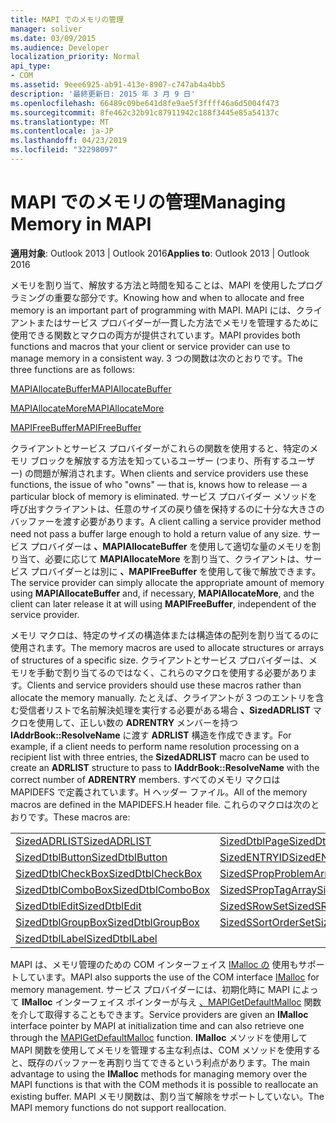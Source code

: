 ```yaml
---
title: MAPI でのメモリの管理
manager: soliver
ms.date: 03/09/2015
ms.audience: Developer
localization_priority: Normal
api_type:
- COM
ms.assetid: 9eee6925-ab91-413e-8907-c747ab4a4bb5
description: '最終更新日: 2015 年 3 月 9 日'
ms.openlocfilehash: 66489c09be641d8fe9ae5f3ffff46a6d5004f473
ms.sourcegitcommit: 8fe462c32b91c87911942c188f3445e85a54137c
ms.translationtype: MT
ms.contentlocale: ja-JP
ms.lasthandoff: 04/23/2019
ms.locfileid: "32298097"
---
```

# <a name="managing-memory-in-mapi"></a><span data-ttu-id="b8e9a-103">MAPI でのメモリの管理</span><span class="sxs-lookup"><span data-stu-id="b8e9a-103">Managing Memory in MAPI</span></span>

  
  
<span data-ttu-id="b8e9a-104">**適用対象**: Outlook 2013 | Outlook 2016</span><span class="sxs-lookup"><span data-stu-id="b8e9a-104">**Applies to**: Outlook 2013 | Outlook 2016</span></span> 
  
<span data-ttu-id="b8e9a-105">メモリを割り当て、解放する方法と時間を知ることは、MAPI を使用したプログラミングの重要な部分です。</span><span class="sxs-lookup"><span data-stu-id="b8e9a-105">Knowing how and when to allocate and free memory is an important part of programming with MAPI.</span></span> <span data-ttu-id="b8e9a-106">MAPI には、クライアントまたはサービス プロバイダーが一貫した方法でメモリを管理するために使用できる関数とマクロの両方が提供されています。</span><span class="sxs-lookup"><span data-stu-id="b8e9a-106">MAPI provides both functions and macros that your client or service provider can use to manage memory in a consistent way.</span></span> <span data-ttu-id="b8e9a-107">3 つの関数は次のとおりです。</span><span class="sxs-lookup"><span data-stu-id="b8e9a-107">The three functions are as follows:</span></span>
  
[<span data-ttu-id="b8e9a-108">MAPIAllocateBuffer</span><span class="sxs-lookup"><span data-stu-id="b8e9a-108">MAPIAllocateBuffer</span></span>](mapiallocatebuffer.md)
  
[<span data-ttu-id="b8e9a-109">MAPIAllocateMore</span><span class="sxs-lookup"><span data-stu-id="b8e9a-109">MAPIAllocateMore</span></span>](mapiallocatemore.md)
  
[<span data-ttu-id="b8e9a-110">MAPIFreeBuffer</span><span class="sxs-lookup"><span data-stu-id="b8e9a-110">MAPIFreeBuffer</span></span>](mapifreebuffer.md)
  
<span data-ttu-id="b8e9a-111">クライアントとサービス プロバイダーがこれらの関数を使用すると、特定のメモリ ブロックを解放する方法を知っているユーザー (つまり、所有するユーザー) の問題が解消されます。</span><span class="sxs-lookup"><span data-stu-id="b8e9a-111">When clients and service providers use these functions, the issue of who "owns" — that is, knows how to release — a particular block of memory is eliminated.</span></span> <span data-ttu-id="b8e9a-112">サービス プロバイダー メソッドを呼び出すクライアントは、任意のサイズの戻り値を保持するのに十分な大きさのバッファーを渡す必要があります。</span><span class="sxs-lookup"><span data-stu-id="b8e9a-112">A client calling a service provider method need not pass a buffer large enough to hold a return value of any size.</span></span> <span data-ttu-id="b8e9a-113">サービス プロバイダーは **、MAPIAllocateBuffer** を使用して適切な量のメモリを割り当て、必要に応じて **MAPIAllocateMore** を割り当て、クライアントは、サービス プロバイダーとは別に **、MAPIFreeBuffer** を使用して後で解放できます。</span><span class="sxs-lookup"><span data-stu-id="b8e9a-113">The service provider can simply allocate the appropriate amount of memory using **MAPIAllocateBuffer** and, if necessary, **MAPIAllocateMore**, and the client can later release it at will using **MAPIFreeBuffer**, independent of the service provider.</span></span> 
  
<span data-ttu-id="b8e9a-114">メモリ マクロは、特定のサイズの構造体または構造体の配列を割り当てるのに使用されます。</span><span class="sxs-lookup"><span data-stu-id="b8e9a-114">The memory macros are used to allocate structures or arrays of structures of a specific size.</span></span> <span data-ttu-id="b8e9a-115">クライアントとサービス プロバイダーは、メモリを手動で割り当てるのではなく、これらのマクロを使用する必要があります。</span><span class="sxs-lookup"><span data-stu-id="b8e9a-115">Clients and service providers should use these macros rather than allocate the memory manually.</span></span> <span data-ttu-id="b8e9a-116">たとえば、クライアントが 3 つのエントリを含む受信者リストで名前解決処理を実行する必要がある場合 **、SizedADRLIST** マクロを使用して、正しい数の **ADRENTRY** メンバーを持つ **IAddrBook::ResolveName** に渡す **ADRLIST** 構造を作成できます。</span><span class="sxs-lookup"><span data-stu-id="b8e9a-116">For example, if a client needs to perform name resolution processing on a recipient list with three entries, the **SizedADRLIST** macro can be used to create an **ADRLIST** structure to pass to **IAddrBook::ResolveName** with the correct number of **ADRENTRY** members.</span></span> <span data-ttu-id="b8e9a-117">すべてのメモリ マクロは MAPIDEFS で定義されています。H ヘッダー ファイル。</span><span class="sxs-lookup"><span data-stu-id="b8e9a-117">All of the memory macros are defined in the MAPIDEFS.H header file.</span></span> <span data-ttu-id="b8e9a-118">これらのマクロは次のとおりです。</span><span class="sxs-lookup"><span data-stu-id="b8e9a-118">These macros are:</span></span> 
  
|||
|:-----|:-----|
|[<span data-ttu-id="b8e9a-119">SizedADRLIST</span><span class="sxs-lookup"><span data-stu-id="b8e9a-119">SizedADRLIST</span></span>](sizedadrlist.md) <br/> |[<span data-ttu-id="b8e9a-120">SizedDtblPage</span><span class="sxs-lookup"><span data-stu-id="b8e9a-120">SizedDtblPage</span></span>](sizeddtblpage.md) <br/> |
|[<span data-ttu-id="b8e9a-121">SizedDtblButton</span><span class="sxs-lookup"><span data-stu-id="b8e9a-121">SizedDtblButton</span></span>](sizeddtblbutton.md) <br/> |[<span data-ttu-id="b8e9a-122">SizedENTRYID</span><span class="sxs-lookup"><span data-stu-id="b8e9a-122">SizedENTRYID</span></span>](sizedentryid.md) <br/> |
|[<span data-ttu-id="b8e9a-123">SizedDtblCheckBox</span><span class="sxs-lookup"><span data-stu-id="b8e9a-123">SizedDtblCheckBox</span></span>](sizeddtblcheckbox.md) <br/> |[<span data-ttu-id="b8e9a-124">SizedSPropProblemArray</span><span class="sxs-lookup"><span data-stu-id="b8e9a-124">SizedSPropProblemArray</span></span>](sizedspropproblemarray.md) <br/> |
|[<span data-ttu-id="b8e9a-125">SizedDtblComboBox</span><span class="sxs-lookup"><span data-stu-id="b8e9a-125">SizedDtblComboBox</span></span>](sizeddtblcombobox.md) <br/> |[<span data-ttu-id="b8e9a-126">SizedSPropTagArray</span><span class="sxs-lookup"><span data-stu-id="b8e9a-126">SizedSPropTagArray</span></span>](sizedsproptagarray.md) <br/> |
|[<span data-ttu-id="b8e9a-127">SizedDtblEdit</span><span class="sxs-lookup"><span data-stu-id="b8e9a-127">SizedDtblEdit</span></span>](sizeddtbledit.md) <br/> |[<span data-ttu-id="b8e9a-128">SizedSRowSet</span><span class="sxs-lookup"><span data-stu-id="b8e9a-128">SizedSRowSet</span></span>](sizedsrowset.md) <br/> |
|[<span data-ttu-id="b8e9a-129">SizedDtblGroupBox</span><span class="sxs-lookup"><span data-stu-id="b8e9a-129">SizedDtblGroupBox</span></span>](sizeddtblgroupbox.md) <br/> |[<span data-ttu-id="b8e9a-130">SizedSSortOrderSet</span><span class="sxs-lookup"><span data-stu-id="b8e9a-130">SizedSSortOrderSet</span></span>](sizedssortorderset.md) <br/> |
|[<span data-ttu-id="b8e9a-131">SizedDtblLabel</span><span class="sxs-lookup"><span data-stu-id="b8e9a-131">SizedDtblLabel</span></span>](sizeddtbllabel.md) <br/> | <br/> |
   
<span data-ttu-id="b8e9a-132">MAPI は、メモリ管理のための COM インターフェイス [IMalloc の](https://msdn.microsoft.com/library/ms678425%28VS.85%29.aspx) 使用もサポートしています。</span><span class="sxs-lookup"><span data-stu-id="b8e9a-132">MAPI also supports the use of the COM interface [IMalloc](https://msdn.microsoft.com/library/ms678425%28VS.85%29.aspx) for memory management.</span></span> <span data-ttu-id="b8e9a-133">サービス プロバイダーには、初期化時に MAPI によって **IMalloc** インターフェイス ポインターが与え [、MAPIGetDefaultMalloc](mapigetdefaultmalloc.md) 関数を介して取得することもできます。</span><span class="sxs-lookup"><span data-stu-id="b8e9a-133">Service providers are given an **IMalloc** interface pointer by MAPI at initialization time and can also retrieve one through the [MAPIGetDefaultMalloc](mapigetdefaultmalloc.md) function.</span></span> <span data-ttu-id="b8e9a-134">**IMalloc** メソッドを使用して MAPI 関数を使用してメモリを管理する主な利点は、COM メソッドを使用すると、既存のバッファーを再割り当てできるという利点があります。</span><span class="sxs-lookup"><span data-stu-id="b8e9a-134">The main advantage to using the **IMalloc** methods for managing memory over the MAPI functions is that with the COM methods it is possible to reallocate an existing buffer.</span></span> <span data-ttu-id="b8e9a-135">MAPI メモリ関数は、割り当て解除をサポートしていない。</span><span class="sxs-lookup"><span data-stu-id="b8e9a-135">The MAPI memory functions do not support reallocation.</span></span> 
  

